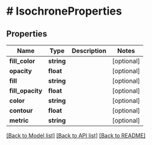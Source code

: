 # # IsochroneProperties

## Properties

Name | Type | Description | Notes
------------ | ------------- | ------------- | -------------
**fill_color** | **string** |  | [optional]
**opacity** | **float** |  | [optional]
**fill** | **string** |  | [optional]
**fill_opacity** | **float** |  | [optional]
**color** | **string** |  | [optional]
**contour** | **float** |  | [optional]
**metric** | **string** |  | [optional]

[[Back to Model list]](../../README.md#models) [[Back to API list]](../../README.md#endpoints) [[Back to README]](../../README.md)
